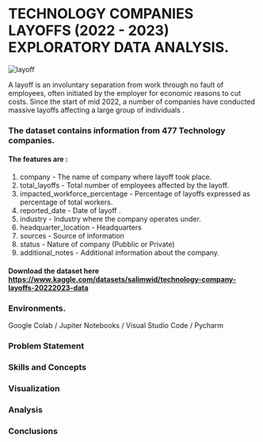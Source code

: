 # **TECHNOLOGY COMPANIES LAYOFFS (2022 - 2023) EXPLORATORY DATA ANALYSIS.**

![layoff](https://www.genengnews.com/wp-content/uploads/2018/10/July15_2013_33196045_JobCutScissors_15jobcuttingcompanies_II1120923819.jpg)


A layoff is an involuntary separation from work through no fault of employees, often initiated by the employer for economic reasons to cut costs. 
Since the start of mid 2022, a number of companies have conducted massive layoffs affecting a large group of individuals .
### The dataset contains information from 477 Technology companies. 

#### The features are :
1. company - The name of company where layoff took place.
2. total_layoffs - Total number of employees affected by the layoff.
3. impacted_workforce_percentage - Percentage of layoffs expressed as percentage of total workers.
4. reported_date - Date of layoff .
5. industry - Industry where the company operates under.
6. headquarter_location - Headquarters
7. sources - Source of information
8. status - Nature of company (Pubblic or Private)
9. additional_notes - Additional information about the company.

#### Download the dataset here https://www.kaggle.com/datasets/salimwid/technology-company-layoffs-20222023-data

### Environments.

Google Colab  / Jupiter Notebooks / Visual Studio Code / Pycharm

### Problem Statement

### Skills and Concepts

### Visualization

### Analysis

### Conclusions
